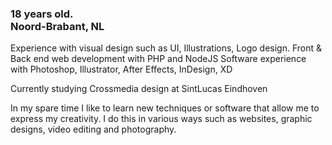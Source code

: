 ### 18 years old.<br>Noord-Brabant, NL

Experience with visual design such as UI, Illustrations, Logo design.
Front & Back end web development with PHP and NodeJS
Software experience with Photoshop, Illustrator, After Effects, InDesign, XD

Currently studying Crossmedia design at SintLucas Eindhoven

In my spare time I like to learn new techniques or software that allow me to express my creativity. I do this in various ways such as websites, graphic designs, video editing and photography.